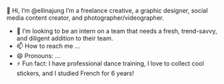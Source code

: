 👋 Hi, I’m @ellinajung
 I’m a freelance creative, a graphic designer, social media content creator, and photographer/videographer.
- 💞️ I’m looking to be an intern on a team that needs a fresh, trend-savvy, and diligent addition to their team. 
- 📫 How to reach me ...
- 😄 Pronouns: ...
- ⚡ Fun fact: I have professional dance training, I love to collect cool stickers, and I studied French for 6 years!

<!---
ellinajung/ellinajung is a ✨ special ✨ repository because its `README.md` (this file) appears on your GitHub profile.
You can click the Preview link to take a look at your changes.
--->

